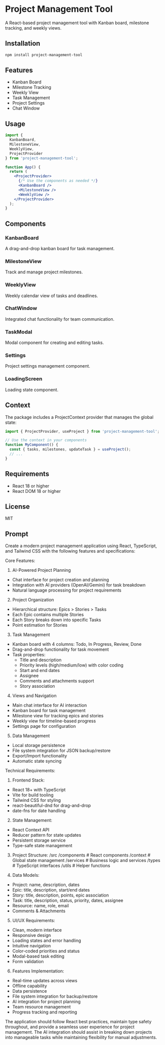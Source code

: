 # Project Management Tool

A React-based project management tool with Kanban board, milestone tracking, and weekly views.

## Installation

```bash
npm install project-management-tool
```

## Features

- Kanban Board
- Milestone Tracking
- Weekly View
- Task Management
- Project Settings
- Chat Window

## Usage

```jsx
import { 
  KanbanBoard, 
  MilestoneView, 
  WeeklyView,
  ProjectProvider 
} from 'project-management-tool';

function App() {
  return (
    <ProjectProvider>
      {/* Use the components as needed */}
      <KanbanBoard />
      <MilestoneView />
      <WeeklyView />
    </ProjectProvider>
  );
}
```

## Components

### KanbanBoard
A drag-and-drop kanban board for task management.

### MilestoneView
Track and manage project milestones.

### WeeklyView
Weekly calendar view of tasks and deadlines.

### ChatWindow
Integrated chat functionality for team communication.

### TaskModal
Modal component for creating and editing tasks.

### Settings
Project settings management component.

### LoadingScreen
Loading state component.

## Context

The package includes a ProjectContext provider that manages the global state:

```jsx
import { ProjectProvider, useProject } from 'project-management-tool';

// Use the context in your components
function MyComponent() {
  const { tasks, milestones, updateTask } = useProject();
  // ...
}
```

## Requirements

- React 18 or higher
- React DOM 18 or higher

## License

MIT


## Prompt

Create a modern project management application using React, TypeScript, and Tailwind CSS with the following features and specifications:

Core Features:
1. AI-Powered Project Planning
- Chat interface for project creation and planning
- Integration with AI providers (OpenAI/Gemini) for task breakdown
- Natural language processing for project requirements

2. Project Organization
- Hierarchical structure: Epics > Stories > Tasks
- Each Epic contains multiple Stories
- Each Story breaks down into specific Tasks
- Point estimation for Stories

3. Task Management
- Kanban board with 4 columns: Todo, In Progress, Review, Done
- Drag-and-drop functionality for task movement
- Task properties:
  * Title and description
  * Priority levels (high/medium/low) with color coding
  * Start and end dates
  * Assignee
  * Comments and attachments support
  * Story association

4. Views and Navigation
- Main chat interface for AI interaction
- Kanban board for task management
- Milestone view for tracking epics and stories
- Weekly view for timeline-based progress
- Settings page for configuration

5. Data Management
- Local storage persistence
- File system integration for JSON backup/restore
- Export/Import functionality
- Automatic state syncing

Technical Requirements:
1. Frontend Stack:
- React 18+ with TypeScript
- Vite for build tooling
- Tailwind CSS for styling
- react-beautiful-dnd for drag-and-drop
- date-fns for date handling

2. State Management:
- React Context API
- Reducer pattern for state updates
- Persistent storage service
- Type-safe state management

3. Project Structure:
/src
  /components     # React components
  /context       # Global state management
  /services      # Business logic and services
  /types         # TypeScript interfaces
  /utils         # Helper functions

4. Data Models:
- Project: name, description, dates
- Epic: title, description, start/end dates
- Story: title, description, points, epic association
- Task: title, description, status, priority, dates, assignee
- Resource: name, role, email
- Comments & Attachments

5. UI/UX Requirements:
- Clean, modern interface
- Responsive design
- Loading states and error handling
- Intuitive navigation
- Color-coded priorities and status
- Modal-based task editing
- Form validation

6. Features Implementation:
- Real-time updates across views
- Offline capability
- Data persistence
- File system integration for backup/restore
- AI integration for project planning
- Team resource management
- Progress tracking and reporting

The application should follow React best practices, maintain type safety throughout, and provide a seamless user experience for project management. The AI integration should assist in breaking down projects into manageable tasks while maintaining flexibility for manual adjustments.